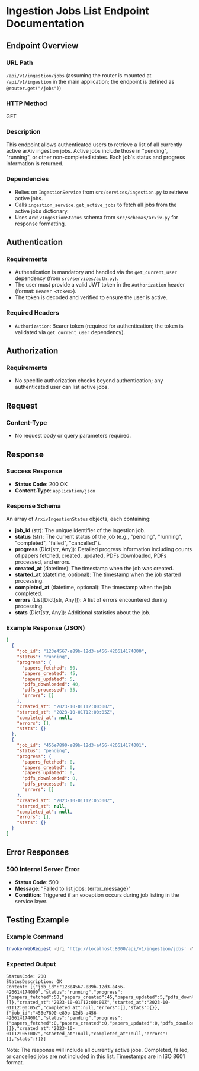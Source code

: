 # Ingestion Jobs List Endpoint Documentation

## Endpoint Overview

### URL Path
`/api/v1/ingestion/jobs` (assuming the router is mounted at `/api/v1/ingestion` in the main application; the endpoint is defined as `@router.get("/jobs")`)

### HTTP Method
GET

### Description
This endpoint allows authenticated users to retrieve a list of all currently active arXiv ingestion jobs. Active jobs include those in "pending", "running", or other non-completed states. Each job's status and progress information is returned.

### Dependencies
- Relies on `IngestionService` from `src/services/ingestion.py` to retrieve active jobs.
- Calls `ingestion_service.get_active_jobs` to fetch all jobs from the active jobs dictionary.
- Uses `ArxivIngestionStatus` schema from `src/schemas/arxiv.py` for response formatting.

## Authentication

### Requirements
- Authentication is mandatory and handled via the `get_current_user` dependency (from `src/services/auth.py`).
- The user must provide a valid JWT token in the `Authorization` header (format: `Bearer <token>`).
- The token is decoded and verified to ensure the user is active.

### Required Headers
- `Authorization`: Bearer token (required for authentication; the token is validated via `get_current_user` dependency).

## Authorization

### Requirements
- No specific authorization checks beyond authentication; any authenticated user can list active jobs.

## Request

### Content-Type
- No request body or query parameters required.

## Response

### Success Response
- **Status Code**: 200 OK
- **Content-Type**: `application/json`

### Response Schema
An array of `ArxivIngestionStatus` objects, each containing:

- **job_id** (str): The unique identifier of the ingestion job.
- **status** (str): The current status of the job (e.g., "pending", "running", "completed", "failed", "cancelled").
- **progress** (Dict[str, Any]): Detailed progress information including counts of papers fetched, created, updated, PDFs downloaded, PDFs processed, and errors.
- **created_at** (datetime): The timestamp when the job was created.
- **started_at** (datetime, optional): The timestamp when the job started processing.
- **completed_at** (datetime, optional): The timestamp when the job completed.
- **errors** (List[Dict[str, Any]]): A list of errors encountered during processing.
- **stats** (Dict[str, Any]): Additional statistics about the job.

### Example Response (JSON)
```json
[
  {
    "job_id": "123e4567-e89b-12d3-a456-426614174000",
    "status": "running",
    "progress": {
      "papers_fetched": 50,
      "papers_created": 45,
      "papers_updated": 5,
      "pdfs_downloaded": 40,
      "pdfs_processed": 35,
      "errors": []
    },
    "created_at": "2023-10-01T12:00:00Z",
    "started_at": "2023-10-01T12:00:05Z",
    "completed_at": null,
    "errors": [],
    "stats": {}
  },
  {
    "job_id": "456e7890-e89b-12d3-a456-426614174001",
    "status": "pending",
    "progress": {
      "papers_fetched": 0,
      "papers_created": 0,
      "papers_updated": 0,
      "pdfs_downloaded": 0,
      "pdfs_processed": 0,
      "errors": []
    },
    "created_at": "2023-10-01T12:05:00Z",
    "started_at": null,
    "completed_at": null,
    "errors": [],
    "stats": {}
  }
]
```

## Error Responses

### 500 Internal Server Error
- **Status Code**: 500
- **Message**: "Failed to list jobs: {error_message}"
- **Condition**: Triggered if an exception occurs during job listing in the service layer.

## Testing Example

### Example Command
```powershell
Invoke-WebRequest -Uri 'http://localhost:8000/api/v1/ingestion/jobs' -Method GET -Headers @{Authorization="Bearer eyJhbGciOiJIUzI1NiIsInR5cCI6IkpXVCJ9.eyJzdWIiOiJhZG1pbiIsImV4cCI6MTc1ODg3MDc4OH0.GrXDnxCPAYJxm3rG33_0bP3hMJXTu5FX68uHHF1WV1I"}
```

### Expected Output
```
StatusCode: 200
StatusDescription: OK
Content: [{"job_id":"123e4567-e89b-12d3-a456-426614174000","status":"running","progress":{"papers_fetched":50,"papers_created":45,"papers_updated":5,"pdfs_downloaded":40,"pdfs_processed":35,"errors":[]},"created_at":"2023-10-01T12:00:00Z","started_at":"2023-10-01T12:00:05Z","completed_at":null,"errors":[],"stats":{}},{"job_id":"456e7890-e89b-12d3-a456-426614174001","status":"pending","progress":{"papers_fetched":0,"papers_created":0,"papers_updated":0,"pdfs_downloaded":0,"pdfs_processed":0,"errors":[]},"created_at":"2023-10-01T12:05:00Z","started_at":null,"completed_at":null,"errors":[],"stats":{}}]
```

Note: The response will include all currently active jobs. Completed, failed, or cancelled jobs are not included in this list. Timestamps are in ISO 8601 format.